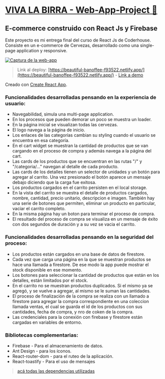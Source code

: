 # [VIVA LA BIRRA - Web-App-Project 👋](https://beautiful-banoffee-f93522.netlify.app/)

## E-commerce construido con React Js y Firebase

Este proyecto es mi entrega final del curso de React Js de Coderhouse.\
Consiste en un e-commerce de Cervezas, desarrollado como una single-page application y responsive.

[![Captura de la web-app](https://i.postimg.cc/nh8C47rX/Portada.png)](https://postimg.cc/BXgSsjx3)

> Link al deploy: [https://beautiful-banoffee-f93522.netlify.app/](https://beautiful-banoffee-f93522.netlify.app/) - [Link a demo](https://drive.google.com/file/d/1hmz4MT6uARHF4pgI3dVOHQpnexdoHSq3/view?usp=share_link)

Creado con [Create React App](https://github.com/facebook/create-react-app).

### Funcionalidades desarrolladas pensando en la experiencia de usuario:

- Navegabilidad, simula una multi-page application.
- En los procesos que pueden demorar un poco se muestra un loader.
- En la página inicial se visualizan todas las cervezas.
- El logo navega a la página de inicio.
- Los enlaces de las categorías cambian su styling cuando el usuario se encuentra en esa categoría.
- En el cart widget se muestran la cantidad de productos que se van cargando en el proceso de compra y además navega a la página del cart.
- Las cards de los productos que se encuentran en las rutas "/" y "/categoria/..." navegan al detalle de cada producto.
- Las cards de los detalles tienen un selector de unidades y un botón para agregar al carrito. Una vez presionado el botón aparece un mensaje debajo diciendo que la carga fue exitosa.
- Los productos cargados en el carrito persisten en el local storage.
- En la vista del carrito se muestra el detalle de productos cargados, nombre, cantidad, precio unitario, descripcion e imagen. También hay una serie de botones que permiten, eliminar un producto en particular, vaciar el carrito completo.
- En la misma página hay un boton para terminar el proceso de compra.
- El resultado del proceso de compra se visualiza en un mensaje de éxito con dos segundos de duración y a su vez se vacia el carrito.

### Funcionalidades desarrolladas pensando en la seguridad del proceso:

- Los productos están cargados en una base de datos de firestore.
- Cada vez que carga una página en la que se muestran productos se hace una llamada a firestore. De ese modo la app puede mostrar el stock disponible en ese momento.
- Los botones para seleccionar la cantidad de productos que están en los detalles, están limitados por el stock.
- En el carrito no se muestran productos duplicados. Si el mismo ya se agregó, y se vuelve a agregar, al mismo se le suman las cantidades.
- El proceso de finalización de la compra se realiza con un llamado a firestore para agregar la compra correspondiente en una coleccion llamada ventas, el cual se guarda el id de los productos con sus cantidades, fecha de compra, y nro de coken de la compra.
- Las credenciales para la conexión con firebase y firestore están cargadas en variables de entorno.

### Bibliotecas complementarias:

- Firebase - Para el almacenamiento de datos.
- Ant Design - para los íconos.
- React-router-dom - para el ruteo de la aplicación.
- React-toastify - Para el uso de mensajes 

> [acá todas las dependencias utilizadas](https://github.com/Malinowsk/React-Js-App-Project/blob/main/my-app/package.json)